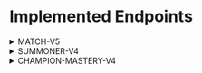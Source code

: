# Implemented Endpoints

<details>
  <summary>MATCH-V5</summary>

  ```
    ✔️ /riot/account/v1/accounts/by-puuid/{puuid}
    ✔️ /lol/match/v5/matches/{matchId}
    ✔️ /lol/match/v5/matches/{matchId}/timeline
  ```
</details>

<details>
  <summary>SUMMONER-V4</summary>

  ```
    ✔️ /lol/summoner/v4/summoners/by-account/{encryptedAccountId}
    ✔️ /lol/summoner/v4/summoners/by-name/{summonerName}
    ✔️ /lol/summoner/v4/summoners/by-puuid/{encryptedPUUID}
    ✔️ /lol/summoner/v4/summoners/{encryptedSummonerId}
  ```
</details>

<details>
  <summary>CHAMPION-MASTERY-V4</summary>

  ```
    ✔️ /lol/champion-mastery/v4/champion-masteries/by-summoner/{encryptedSummonerId}
    ❌ /lol/champion-mastery/v4/champion-masteries/by-summoner/{encryptedSummonerId}/by-champion/{championId}
    ✔️ /lol/champion-mastery/v4/champion-masteries/by-summoner/{encryptedSummonerId}/top
    ✔️ /lol/champion-mastery/v4/scores/by-summoner/{encryptedSummonerId}
  ```

  ⚠️ If the summoner has no mastery on a champion, the endpoint will return a 404 error.
</details>